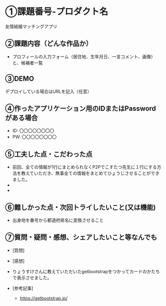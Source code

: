 # ①課題番号-プロダクト名

友情結婚マッチングアプリ

## ②課題内容（どんな作品か）

- プロフィールの入力フォーム（居住地、生年月日、一言コメント、画像）と、候補者一覧

## ③DEMO

デプロイしている場合はURLを記入（任意）

## ④作ったアプリケーション用のIDまたはPasswordがある場合

- ID: 〇〇〇〇〇〇〇〇
- PW: 〇〇〇〇〇〇〇〇

## ⑤工夫した点・こだわった点

- 前回、全ての情報が1行にまとめられなくP2Pでこすたつ先生に１行にする方法を教えていただき、無事全ての情報をまとめてひょうじさせることができました。
- 
- 

## ⑥難しかった点・次回トライしたいこと(又は機能)

- 出身地を番号から都道府県名に変換させること


## ⑦質問・疑問・感想、シェアしたいこと等なんでも

- [質問]

- [感想]
- りょうすけさんに教えていただいたgetbootstrapをつかってカードのかたちで表示させました。

- [参考記事]
  - https://getbootstrap.jp/
